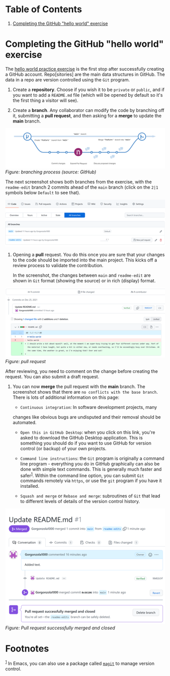 
# Table of Contents

1.  [Completing the GitHub "hello world" exercise](#org29a6eae)


<a id="org29a6eae"></a>

# Completing the GitHub "hello world" exercise

The [hello world practice exercise](https://docs.github.com/en/get-started/quickstart/hello-world) is the first stop after
successfully creating a GitHub account. Repo[sitories] are the main
data structures in GitHub. The data in a repo are version controlled
using the `Git` program.

1.  Create a **repository**. Choose if you wish it to be `private` or
    `public`, and if you want to add a `README.md` file (which will
    be opened by default so it's the first thing a visitor will see).

2.  Create a **branch**. Any collaborator can modify the code by
    branching off it, submitting a **pull request**, and then asking
    for a **merge** to update the **main** branch.

![img](./img/branching.png)
*Figure: branching process (source: GitHub)*

The next screenshot shows both branches from the exercise, with the
`readme-edit` branch 2 commits ahead of the `main` branch (click on
the `2|1` symbols below `Default` to see that).

![img](./img/branch.png)

1.  Opening a **pull** request. You do this once you are sure that your
    changes to the code should be imported into the main
    project. This kicks off a review process to validate the
    contribution.
    
    In the screenshot, the changes between `main` and `readme-edit`
    are shown in `Git` format (showing the source) or in rich
    (display) format.

![img](./img/pull.png)
*Figure: pull request*

After reviewing, you need to comment on the change before
creating the request. You can also submit a draft request. 

1.  You can now **merge** the pull request with the **main** branch. The
    screenshot shows that there are `no conflicts with the base
         branch`. There is lots of additional information on this page:
    
    -   `Continuous integration`: In software development projects, many
    
    changes like obvious bugs are undisputed and their removal should
    be automated.
    
    -   `Open this in GitHub Desktop`: when you click on this link,
        you're asked to download the GitHub Desktop application. This
        is something you should do if you want to use GitHub for
        version control (or backup) of your own projects.
    
    -   `Command line instructions`: the `Git` program is originally a
        command line program - everything you do in GitHub graphically
        can also be done with simple text commands. This is generally
        much faster and safer<sup><a id="fnr.1" class="footref" href="#fn.1">1</a></sup>. Within the command line option,
        you can submit `Git` commands remotely via `https`, or use the
        `git` program if you have it installed.
    
    -   `Squash and merge` or `Rebase and merge`: subroutines of `Git`
        that lead to different levels of details of the version control
        history.

![img](./img/success.png)
*Figure: Pull request successfully merged and closed*


# Footnotes

<sup><a id="fn.1" href="#fnr.1">1</a></sup> In Emacs, you can also use a package called [`magit`](https://magit.vc/) to manage
version control.
